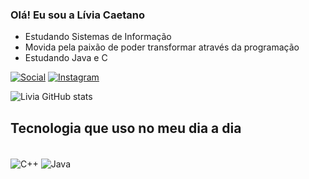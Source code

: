 ### Olá! Eu sou a Lívia Caetano

- Estudando Sistemas de Informação
- Movida pela paixão de poder transformar através da programação
- Estudando Java e C 

[![Social](https://img.shields.io/badge/LinkedIn-0077B5?style=for-the-badge&logo=linkedin&logoColor=white)](https://www.linkedin.com/in/livia-caetano-639351272) 
[![Instagram](https://img.shields.io/badge/Instagram-E4405F?style=for-the-badge&logo=instagram&logoColor=white)](https://www.instagram.com/_liiviacaetano?igsh=MWFxb3Q2N243aDMzeA==)  

![Livia GitHub stats](https://github-readme-stats.vercel.app/api?username=LiviaCaetano&show_icons=true&theme=dracula)


## Tecnologia que uso no meu dia a dia

<div style="display: inline_block"><br/>
<img align="center" alt="C++" src="https://img.shields.io/badge/C-00599C?style=for-the-badge&logo=c&logoColor=white" />
<img align="center" alt="Java" src="https://img.shields.io/badge/Java-ED8B00?style=for-the-badge&logo=openjdk&logoColor=white" />
</div><br>


